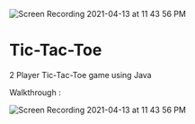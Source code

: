 ![Screen Recording 2021-04-13 at 11 43 56 PM](https://user-images.githubusercontent.com/63100608/114601205-debd6d00-9cb2-11eb-8809-3a7cf36b7f92.gif)
# Tic-Tac-Toe
2 Player Tic-Tac-Toe game using Java

Walkthrough : 

![Screen Recording 2021-04-13 at 11 43 56 PM](https://user-images.githubusercontent.com/63100608/114601273-f4329700-9cb2-11eb-9067-c643a7db412d.gif)
